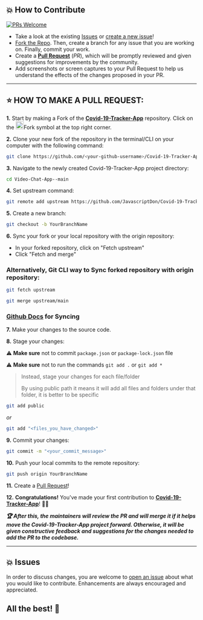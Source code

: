 ## 💥 How to Contribute

[![PRs Welcome](https://img.shields.io/badge/PRs-welcome-brightgreen.svg?style=flat-square)](https://github.com/JavascriptDon/Covid-19-Tracker-App/pulls)

- Take a look at the existing [Issues](https://github.com/JavascriptDon/Covid-19-Tracker-App/issues) or [create a new issue](https://github.com/JavascriptDon/Covid-19-Tracker-App/issues/new/choose)!
- [Fork the Repo](https://github.com/JavascriptDon/Covid-19-Tracker-App/fork). Then, create a branch for any issue that you are working on. Finally, commit your work.
- Create a **[Pull Request](https://github.com/JavascriptDon/Covid-19-Tracker-App/compare)** (_PR_), which will be promptly reviewed and given suggestions for improvements by the community.
- Add screenshots or screen captures to your Pull Request to help us understand the effects of the changes proposed in your PR.

---

## ⭐ HOW TO MAKE A PULL REQUEST:

**1.** Start by making a Fork of the [**Covid-19-Tracker-App**](https://github.com/JavascriptDon/Covid-19-Tracker-App) repository. Click on the <a href="https://github.com/JavascriptDon/Covid-19-Tracker-App/fork"><img src="https://i.imgur.com/G4z1kEe.png" height="21" width="21"></a>Fork symbol at the top right corner.

**2.** Clone your new fork of the repository in the terminal/CLI on your computer with the following command:

```bash
git clone https://github.com/<your-github-username>/Covid-19-Tracker-App
```

**3.** Navigate to the newly created Covid-19-Tracker-App project directory:

```bash
cd Video-Chat-App--main
```

**4.** Set upstream command:

```bash
git remote add upstream https://github.com/JavascriptDon/Covid-19-Tracker-App.git
```

**5.** Create a new branch:

```bash
git checkout -b YourBranchName
```

**6.** Sync your fork or your local repository with the origin repository:

- In your forked repository, click on "Fetch upstream"
- Click "Fetch and merge"

### Alternatively, Git CLI way to Sync forked repository with origin repository:

```bash
git fetch upstream
```

```bash
git merge upstream/main
```

### [Github Docs](https://docs.github.com/en/github/collaborating-with-pull-requests/addressing-merge-conflicts/resolving-a-merge-conflict-on-github) for Syncing

**7.** Make your changes to the source code.

**8.** Stage your changes:

⚠️ **Make sure** not to commit `package.json` or `package-lock.json` file

⚠️ **Make sure** not to run the commands `git add .` or `git add *`

> Instead, stage your changes for each file/folder
>
> By using public path it means it will add all files and folders under that folder, it is better to be specific

```bash
git add public
```

_or_

```bash
git add "<files_you_have_changed>"
```

**9.** Commit your changes:

```bash
git commit -m "<your_commit_message>"
```

**10.** Push your local commits to the remote repository:

```bash
git push origin YourBranchName
```

**11.** Create a [Pull Request](https://help.github.com/en/github/collaborating-with-issues-and-pull-requests/creating-a-pull-request)!

**12.** **Congratulations!** You've made your first contribution to [**Covid-19-Tracker-App**](https://github.com/JavascriptDon/Covid-19-Tracker-App/graphs/contributors)! 🙌🏼

**_:trophy: After this, the maintainers will review the PR and will merge it if it helps move the Covid-19-Tracker-App project forward. Otherwise, it will be given constructive feedback and suggestions for the changes needed to add the PR to the codebase._**

---

## 💥 Issues

In order to discuss changes, you are welcome to [open an issue](https://github.com/JavascriptDon/Covid-19-Tracker-App/issues/new/choose) about what you would like to contribute. Enhancements are always encouraged and appreciated.

## All the best! 🥇
